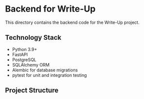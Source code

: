# Backend for Write-Up

This directory contains the backend code for the Write-Up project.

## Technology Stack

- Python 3.9+
- FastAPI
- PostgreSQL
- SQLAlchemy ORM
- Alembic for database migrations
- pytest for unit and integration testing

## Project Structure
